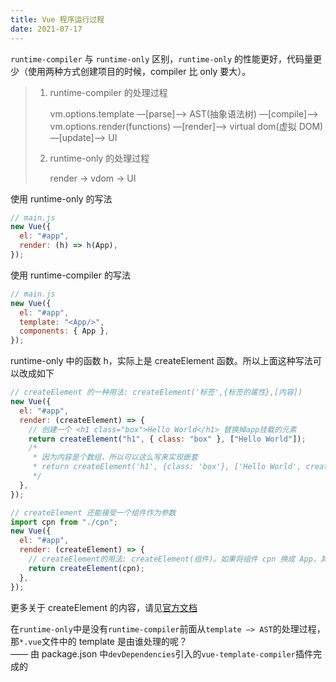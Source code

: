 ```yaml
---
title: Vue 程序运行过程
date: 2021-07-17
---
```


`runtime-compiler` 与 `runtime-only` 区别，`runtime-only` 的性能更好，代码量更少（使用两种方式创建项目的时候，compiler 比 only 要大）。

> 1. runtime-compiler 的处理过程
>
>    vm.options.template —[parse]—> AST(抽象语法树) —[compile]—> vm.options.render(functions) —[render]—> virtual dom(虚拟 DOM) —[update]—> UI
>
> 2. runtime-only 的处理过程
>
>    render -> vdom -> UI

使用 runtime-only 的写法

```javascript
// main.js
new Vue({
  el: "#app",
  render: (h) => h(App),
});
```

使用 runtime-compiler 的写法

```javascript
// main.js
new Vue({
  el: "#app",
  template: "<App/>",
  components: { App },
});
```

runtime-only 中的函数 h，实际上是 createElement 函数。所以上面这种写法可以改成如下

```javascript
// createElement 的一种用法: createElement('标签',{标签的属性},[内容])
new Vue({
  el: "#app",
  render: (createElement) => {
    // 创建一个 <h1 class="box">Hello World</h1> 替换掉app挂载的元素
    return createElement("h1", { class: "box" }, ["Hello World"]);
    /*
     * 因为内容是个数组，所以可以这么写来实现嵌套
     * return createElement('h1', {class: 'box'}, ['Hello World', createElement('button',['按钮'])])
     */
  },
});

// createElement 还能接受一个组件作为参数
import cpn from "./cpn";
new Vue({
  el: "#app",
  render: (createElement) => {
    // createElement的用法: createElement(组件)。如果将组件 cpn 换成 App，其实就跟 runtime-only 的写法是一样的了
    return createElement(cpn);
  },
});
```

更多关于 createElement 的内容，请见[官方文档](https://cn.vuejs.org/v2/guide/render-function.html#createElement-%E5%8F%82%E6%95%B0)

在`runtime-only`中是没有`runtime-compiler`前面从`template —> AST`的处理过程，那`*.vue`文件中的 template 是由谁处理的呢？  
—— 由 package.json 中`devDependencies`引入的`vue-template-compiler`插件完成的
